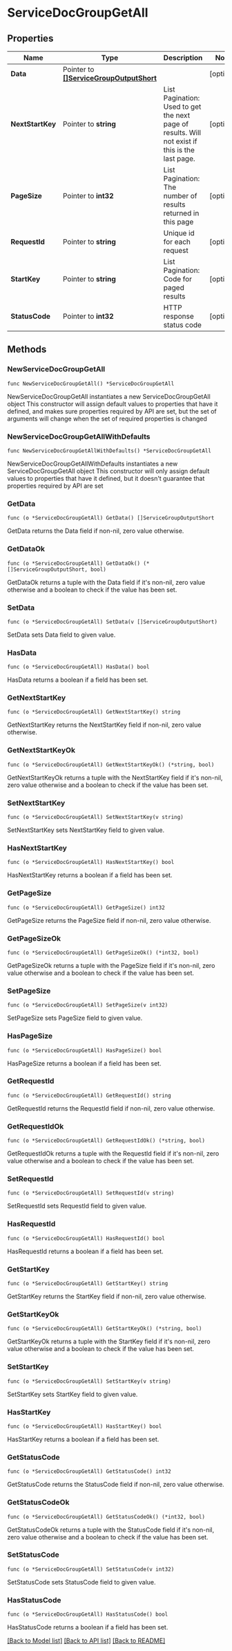 # ServiceDocGroupGetAll

## Properties

Name | Type | Description | Notes
------------ | ------------- | ------------- | -------------
**Data** | Pointer to [**[]ServiceGroupOutputShort**](ServiceGroupOutputShort.md) |  | [optional] 
**NextStartKey** | Pointer to **string** | List Pagination: Used to get the next page of results. Will not exist if this is the last page. | [optional] 
**PageSize** | Pointer to **int32** | List Pagination: The number of results returned in this page | [optional] 
**RequestId** | Pointer to **string** | Unique id for each request | [optional] 
**StartKey** | Pointer to **string** | List Pagination: Code for paged results | [optional] 
**StatusCode** | Pointer to **int32** | HTTP response status code | [optional] 

## Methods

### NewServiceDocGroupGetAll

`func NewServiceDocGroupGetAll() *ServiceDocGroupGetAll`

NewServiceDocGroupGetAll instantiates a new ServiceDocGroupGetAll object
This constructor will assign default values to properties that have it defined,
and makes sure properties required by API are set, but the set of arguments
will change when the set of required properties is changed

### NewServiceDocGroupGetAllWithDefaults

`func NewServiceDocGroupGetAllWithDefaults() *ServiceDocGroupGetAll`

NewServiceDocGroupGetAllWithDefaults instantiates a new ServiceDocGroupGetAll object
This constructor will only assign default values to properties that have it defined,
but it doesn't guarantee that properties required by API are set

### GetData

`func (o *ServiceDocGroupGetAll) GetData() []ServiceGroupOutputShort`

GetData returns the Data field if non-nil, zero value otherwise.

### GetDataOk

`func (o *ServiceDocGroupGetAll) GetDataOk() (*[]ServiceGroupOutputShort, bool)`

GetDataOk returns a tuple with the Data field if it's non-nil, zero value otherwise
and a boolean to check if the value has been set.

### SetData

`func (o *ServiceDocGroupGetAll) SetData(v []ServiceGroupOutputShort)`

SetData sets Data field to given value.

### HasData

`func (o *ServiceDocGroupGetAll) HasData() bool`

HasData returns a boolean if a field has been set.

### GetNextStartKey

`func (o *ServiceDocGroupGetAll) GetNextStartKey() string`

GetNextStartKey returns the NextStartKey field if non-nil, zero value otherwise.

### GetNextStartKeyOk

`func (o *ServiceDocGroupGetAll) GetNextStartKeyOk() (*string, bool)`

GetNextStartKeyOk returns a tuple with the NextStartKey field if it's non-nil, zero value otherwise
and a boolean to check if the value has been set.

### SetNextStartKey

`func (o *ServiceDocGroupGetAll) SetNextStartKey(v string)`

SetNextStartKey sets NextStartKey field to given value.

### HasNextStartKey

`func (o *ServiceDocGroupGetAll) HasNextStartKey() bool`

HasNextStartKey returns a boolean if a field has been set.

### GetPageSize

`func (o *ServiceDocGroupGetAll) GetPageSize() int32`

GetPageSize returns the PageSize field if non-nil, zero value otherwise.

### GetPageSizeOk

`func (o *ServiceDocGroupGetAll) GetPageSizeOk() (*int32, bool)`

GetPageSizeOk returns a tuple with the PageSize field if it's non-nil, zero value otherwise
and a boolean to check if the value has been set.

### SetPageSize

`func (o *ServiceDocGroupGetAll) SetPageSize(v int32)`

SetPageSize sets PageSize field to given value.

### HasPageSize

`func (o *ServiceDocGroupGetAll) HasPageSize() bool`

HasPageSize returns a boolean if a field has been set.

### GetRequestId

`func (o *ServiceDocGroupGetAll) GetRequestId() string`

GetRequestId returns the RequestId field if non-nil, zero value otherwise.

### GetRequestIdOk

`func (o *ServiceDocGroupGetAll) GetRequestIdOk() (*string, bool)`

GetRequestIdOk returns a tuple with the RequestId field if it's non-nil, zero value otherwise
and a boolean to check if the value has been set.

### SetRequestId

`func (o *ServiceDocGroupGetAll) SetRequestId(v string)`

SetRequestId sets RequestId field to given value.

### HasRequestId

`func (o *ServiceDocGroupGetAll) HasRequestId() bool`

HasRequestId returns a boolean if a field has been set.

### GetStartKey

`func (o *ServiceDocGroupGetAll) GetStartKey() string`

GetStartKey returns the StartKey field if non-nil, zero value otherwise.

### GetStartKeyOk

`func (o *ServiceDocGroupGetAll) GetStartKeyOk() (*string, bool)`

GetStartKeyOk returns a tuple with the StartKey field if it's non-nil, zero value otherwise
and a boolean to check if the value has been set.

### SetStartKey

`func (o *ServiceDocGroupGetAll) SetStartKey(v string)`

SetStartKey sets StartKey field to given value.

### HasStartKey

`func (o *ServiceDocGroupGetAll) HasStartKey() bool`

HasStartKey returns a boolean if a field has been set.

### GetStatusCode

`func (o *ServiceDocGroupGetAll) GetStatusCode() int32`

GetStatusCode returns the StatusCode field if non-nil, zero value otherwise.

### GetStatusCodeOk

`func (o *ServiceDocGroupGetAll) GetStatusCodeOk() (*int32, bool)`

GetStatusCodeOk returns a tuple with the StatusCode field if it's non-nil, zero value otherwise
and a boolean to check if the value has been set.

### SetStatusCode

`func (o *ServiceDocGroupGetAll) SetStatusCode(v int32)`

SetStatusCode sets StatusCode field to given value.

### HasStatusCode

`func (o *ServiceDocGroupGetAll) HasStatusCode() bool`

HasStatusCode returns a boolean if a field has been set.


[[Back to Model list]](../README.md#documentation-for-models) [[Back to API list]](../README.md#documentation-for-api-endpoints) [[Back to README]](../README.md)


